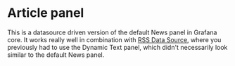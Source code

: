 # Article panel

This is a datasource driven version of the default News panel in Grafana core. It works really well in combination with [RSS Data Source](https://github.com/VolkovLabs/volkovlabs-rss-datasource/), where you previously had to use the Dynamic Text panel, which didn't necessarily look similar to the default News panel.
